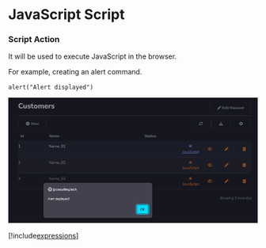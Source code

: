 # JavaScript Script

### Script Action

It will be used to execute JavaScript in the browser.

For example, creating an alert command.

```
alert("Alert displayed")
```

![](../../media/Action_JavaScript_GridToolbar.png)

[!include[expressions](overview_action.md)]
